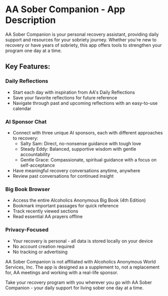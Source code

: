# AA Sober Companion - App Description

AA Sober Companion is your personal recovery assistant, providing daily support and resources for your sobriety journey. Whether you're new to recovery or have years of sobriety, this app offers tools to strengthen your program one day at a time.

## Key Features:

### Daily Reflections
- Start each day with inspiration from AA's Daily Reflections
- Save your favorite reflections for future reference
- Navigate through past and upcoming reflections with an easy-to-use calendar

### AI Sponsor Chat
- Connect with three unique AI sponsors, each with different approaches to recovery:
  - Salty Sam: Direct, no-nonsense guidance with tough love
  - Steady Eddy: Balanced, supportive wisdom with gentle accountability
  - Gentle Grace: Compassionate, spiritual guidance with a focus on self-acceptance
- Have meaningful recovery conversations anytime, anywhere
- Review past conversations for continued insight

### Big Book Browser
- Access the entire Alcoholics Anonymous Big Book (4th Edition)
- Bookmark important passages for quick reference
- Track recently viewed sections
- Read essential AA prayers offline

### Privacy-Focused
- Your recovery is personal - all data is stored locally on your device
- No account creation required
- No tracking or advertising

AA Sober Companion is not affiliated with Alcoholics Anonymous World Services, Inc. The app is designed as a supplement to, not a replacement for, AA meetings and working with a real-life sponsor.

Take your recovery program with you wherever you go with AA Sober Companion - your daily support for living sober one day at a time.